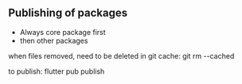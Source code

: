 ## Publishing of packages

- Always core package first
- then other packages

when files removed, need to be deleted in git cache:
git rm --cached <filename>

to publish:
    flutter pub publish
